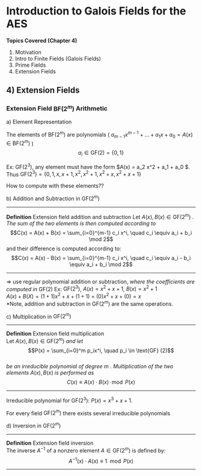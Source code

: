 # Introduction to Galois Fields for the AES

**Topics Covered (Chapter 4)**  

1. Motivation
2. Intro to Finite Fields (Galois Fields)
3. Prime Fields
4. Extension Fields

## 4) Extension Fields

### Extension Field $\text{BF}(2^m)$ Arithmetic

a) Element Representation

The elements of $\text{BF}(2^m)$ are polynomials ( $a_{m-1}x^{m-1} + \dots + a_1 x + a_0 = A(x) \in \text{BF}(2^m)$ )
$$a_i \in \text{GF}(2) = \{0,1\}$$

Ex: $\text{GF}(2^3)$, any element must have the form $A(x) = a_2 x^2 + a_1 + a_0 $.
Thus $\text{GF}(2^3) = \{0, 1, x, x+1, x^2, x^2+1, x^2+x, x^2 +x + 1\}$

How to compute with these elements??

b) Addition and Subtraction in $\text{GF}(2^m)$

---

**Definition** Extension field addition and subtraction
Let $A(x), B(x) \in \text{GF}(2^m)$ . *The sum of the two elements is then computed according to*
$$C(x) = A(x) + B(x) = \sum_{i=0}^{m-1} c_i x^i, \quad c_i \equiv a_i + b_i \mod 2$$
and their difference is computed according to:
$$C(x) = A(x) - B(x) = \sum_{i=0}^{m-1} c_i x^i, \quad c_i \equiv a_i - b_i \equiv a_i + b_i \mod 2$$

---
=> use regular polynomial addition or subtraction, *where the coefficients are computed in* $\text{GF}(2)$ 
Ex: $\text{GF}(2^3)$, $A(x) =x^2+x+1$, $B(x) = x^2 + 1$  
$A(x) + B(X) = (1+1) x^2 + x + (1+1)$ = $(0) x^2 + x + (0) = x$  
*Note, addition and subtraction in $\text{GF}(2^m)$ are the same operations.  
  
c) Multiplication in $\text{GF}(2^m)$  

---
**Definition** Extension field multiplication  
Let $A(x), B(x) \in \text{GF}(2^m)$ *and let*
$$P(x) = \sum_{i=0}^m p_ix^i, \quad p_i \in \text{GF} (2)$$  
*be an irreducible polynomial of degree* $m$ . *Multiplication of the two elements* $A(x), B(x)$ *is performed as*
$$C(x) \equiv A(x) \cdot B(x) \mod P(x)$$

---
Irreducible polynomial for $\text{GF}(2^3)$: $P(x) = x^3 +x + 1$.

For every field $\text{GF}(2^m)$ there exists several irreducible polynomials

d) Inversion in $\text{GF}(2^m)$  

---
**Definition** Extension field inversion  
The inverse $A^{-1}$ of a nonzero element $A \in \text{GF}(2^m)$ is defined by:
$$A^{-1}(x) \cdot A(x) \equiv 1 \mod P(x)$$

---
